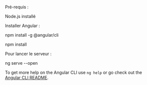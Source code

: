 Pré-requis : 

Node.js installé

Installer Angular : 

npm install -g @angular/cli

npm install

Pour lancer le serveur :

ng serve --open



To get more help on the Angular CLI use `ng help` or go check out the [Angular CLI README](https://github.com/angular/angular-cli/blob/master/README.md).
